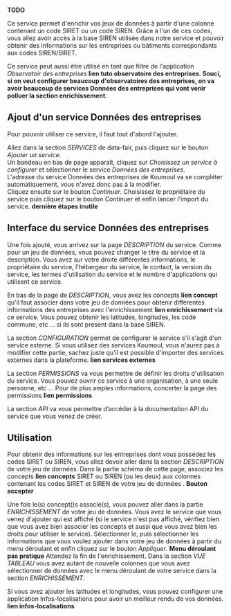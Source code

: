 **TODO**

Ce service permet d'enrichir vos jeux de données à partir d'une colonne contenant un code SIRET ou un code SIREN. Grâce à l'un de ces codes, vous allez avoir accès à la base SIREN utilisée dans notre service et pouvoir obtenir des informations sur les entreprises ou bâtiments correspondants aux codes SIREN/SIRET.

Ce service peut aussi être utilisé en tant que filtre de l'application *Observatoir des entreprises* **lien tuto observatoire des entreprises**.
**Souci, si on veut configurer beaucoup d'observatoires des entreprises, on va avoir beaucoup de services Données des entreprises qui vont venir polluer la section enrichissement.**   

## Ajout d'un service Données des entreprises

Pour pouvoir utiliser ce service, il faut tout d'abord l'ajouter.  

Allez dans la section *SERVICES* de data-fair, puis cliquez sur le bouton *Ajouter un service*.  
Un bandeau en bas de page apparaît, cliquez sur *Choisissez un service à configurer* et sélectionner le service *Données des entreprises*.  
L'adresse du service Données des entreprises de Koumoul va se compléter automatiquement, vous n'avez donc pas à la modifier.  
Cliquez ensuite sur le bouton *Continuer*. Choisissez le propriétaire du service puis cliquez sur le bouton *Continuer* et enfin lancer l'import du service. **dernière étapes inutile**

## Interface du service Données des entreprises

Une fois ajouté, vous arrivez sur la page *DESCRIPTION* du service. Comme pour un  jeu de données, vous pouvez changer le titre du service et la description. Vous avez sur votre droite différentes informations, le propriétaire du service, l’hébergeur du service, le contact, la version du service, les termes d'utilisation du service et le nombre d'applications qui utilisent ce service.

En bas de la page de *DESCRIPTION*, vous avez les concepts **lien concept** qu'il faut associer dans votre jeu de données pour obtenir différentes informations des entreprises avec l'enrichissement **lien enrichissement** via ce service. Vous pouvez obtenir les latitudes, longitudes, les code commune, etc ... si ils sont present dans la base SIREN.

La section *CONFIGURATION* permet de configurer le service s'il s'agit d'un service externe. Si vous utilisez des services Koumoul, vous n'aurez pas à modifier cette partie, sachez juste qu'il est possible d'importer des services externes dans la plateforme. **lien services externes**

La section *PERMISSIONS* va vous permettre de définir les droits d'utilisation du service. Vous pouvez ouvrir ce service à une organisation, à une seule personne, etc ... Pour de plus amples informations, concerter la page des permissions **lien permissions**

La section *API* va vous permettre d’accéder à la documentation API du service que vous venez de créer.

## Utilisation

Pour obtenir des informations sur les entreprises dont vous possédez les codes SIRET ou SIREN, vous allez devoir aller dans la section *DESCRIPTION* de votre jeu de données. Dans la partie schéma de cette page, associez les concepts **lien concepts** SIRET ou SIREN (ou les deux) aux colonnes contenant les codes SIRET et SIREN de votre jeu de données . **Bouton accepter**  

Une fois le(s) concept()s associé(s), vous pouvez aller dans la partie *ENRICHISSEMENT* de votre jeu de données. Vous avez le service que vous venez d'ajouter qui est affiché (si le service n'est pas affiché, vérifiez bien que vous avez bien associer les concepts et aussi que vous avez bien les droits pour utiliser le service). Sélectionner le, puis sélectionner les informations que vous voulez ajouter dans votre jeu de données à partir du menu déroulant et enfin cliquez sur le bouton *Appliquer*. **Menu déroulant pas pratique** Attendez la fin de l'enrichissement. Dans la section *VUE TABLEAU* vous avez autant de nouvelle colonnes que vous avez sélectionner de données avec le menu déroulant de votre service dans la section *ENRICHISSEMENT*.

Si vous avez ajouter les latitudes et longitudes, vous pouvez configurer une application Infos-localisations pour avoir un meilleur rendu de vos données. **lien infos-localisations**
